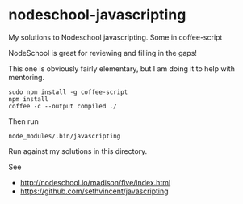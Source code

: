 # nodeschool-javascripting
My solutions to Nodeschool javascripting. Some in coffee-script

NodeSchool is great for reviewing and filling in the gaps!

This one is obviously fairly elementary, but I am doing it to help with mentoring.

```
sudo npm install -g coffee-script
npm install
coffee -c --output compiled ./
```
Then run
```
node_modules/.bin/javascripting
```

Run against my solutions in this directory.

See

* http://nodeschool.io/madison/five/index.html
* https://github.com/sethvincent/javascripting
